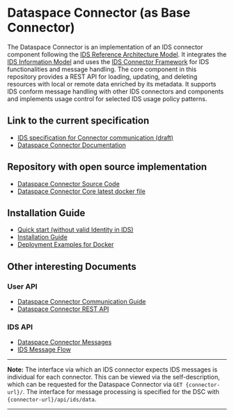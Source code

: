 # Dataspace Connector (as Base Connector)

The Dataspace Connector is an implementation of an IDS connector component following the
[IDS Reference Architecture Model](https://www.internationaldataspaces.org/wp-content/uploads/2019/03/IDS-Reference-Architecture-Model-3.0.pdf).
It integrates the [IDS Information Model](https://github.com/International-Data-Spaces-Association/InformationModel)
and uses the [IDS Connector Framework](https://github.com/FraunhoferISST/IDS-Connector-Framework)
for IDS functionalities and message handling.
The core component in this repository provides a REST API for loading, updating, and deleting
resources with local or remote data enriched by its metadata. It supports IDS conform message
handling with other IDS connectors and components and implements usage control for selected IDS
usage policy patterns.

## Link to the current specification
* [IDS specification for Connector communication (draft)](https://github.com/International-Data-Spaces-Association/IDS-G-pre/tree/connector-interaction/Communication)
* [Dataspace Connector Documentation](https://international-data-spaces-association.github.io/DataspaceConnector/)


## Repository with open source implementation
* [Dataspace Connector Source Code](https://github.com/International-Data-Spaces-Association/DataspaceConnector)
* [Dataspace Connector Core latest docker file](https://github.com/International-Data-Spaces-Association/DataspaceConnector/pkgs/container/dataspace-connector)

## Installation Guide
* [Quick start (without valid Identity in IDS)](https://international-data-spaces-association.github.io/DataspaceConnector/GettingStarted)
* [Installation Guide](https://international-data-spaces-association.github.io/DataspaceConnector/Deployment)
* [Deployment Examples for Docker](https://github.com/International-Data-Spaces-Association/IDS-Deployment-Examples/tree/main/dataspace-connector)

## Other interesting Documents
### User API
* [Dataspace Connector Communication Guide](https://international-data-spaces-association.github.io/DataspaceConnector/CommunicationGuide)
* [Dataspace Connector REST API](https://international-data-spaces-association.github.io/DataspaceConnector/Documentation/RestApi)

### IDS API
* [Dataspace Connector Messages](https://international-data-spaces-association.github.io/DataspaceConnector/Documentation/Messages)
* [IDS Message Flow](https://github.com/International-Data-Spaces-Association/IDS-G-pre/tree/connector-interaction/Communication/sequence-diagrams/data-connector-to-data-connector#message-flows-for-connector-to-connector-communication)

---

**Note:** The interface via which an IDS connector expects IDS messages is individual for each connector. This can be viewed via the self-description, which can be requested for the Dataspace Connector via ```GET {connector-url}/```. The interface for message processing is specified for the DSC with ```{connector-url}/api/ids/data```.

---
